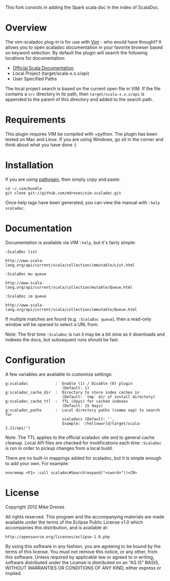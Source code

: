 This fork consists in adding the Spark scala doc in the index of ScalaDoc.

# Overview

The vim-scaladoc plug-in is for use with [Vim](http://www.vim.org/) - who
would have thought? It allows you to open scaladoc documentation in your
favorite browser based on keyword selection. By default the plugin will
search the following locations for documentation:

 * [Official Scala Documentation](http://www.scala-lang.org/api/current)
 * Local Project (target/scala-x.x.x/api)
 * User Specified Paths

The local project search is based on the current open file in VIM. If the file
contains a `src` directory in its path, then `target/scala-x.x.x/api` is
appended to the parent of this directory and added to the search path.

# Requirements

This plugin requires VIM be compiled with +python. The plugin has been tested
on Mac and Linux. If you are using Windows, go sit in the corner and think
about what you have done :)

# Installation

If you are using [pathogen](https://github.com/tpope/vim-pathogen), then
simply copy and paste:

    cd ~/.vim/bundle
    git clone git://github.com/mdreves/vim-scaladoc.git

Once help tags have been generated, you can view the manual with
`:help scaladoc`.

# Documentation

Documentation is available via VIM `:help`, but it's fairly simple:

    :ScalaDoc list

    http://www.scala-lang.org/api/current/scala/collection/immutable/List.html

    :ScalaDoc mu queue

    http://www.scala-lang.org/api/current/scala/collection/mutable/Queue.html

    :ScalaDoc im queue

    http://www.scala-lang.org/api/current/scala/collection/immutable/Queue.html

If multiple matches are found (e.g. `:ScalaDoc queue`), then a read-only
window will be opened to select a URL from.

Note: The first time `:ScalaDoc` is run it may be a bit slow as it downloads
and indexes the docs, but subsequent runs should be fast.

# Configuration

A few variables are available to customize settings:

    g:scaladoc            :  Enable (1) / Disable (0) plugin
                             (Default: 1)
    g:scaladoc_cache_dir  :  Directory to store index caches in
                             (Default: `tmp` dir of install directory)
    g:scaladoc_cache_ttl  :  TTL (days) for cached indexes
                             (Default: 15 days)
    g:scaladoc_paths      :  Local directory paths (comma sep) to search for
                             scaladocs (Default: '',
                             Example: '/helloworld/target/scala-2.11/api/')

Note: The TTL applies to the official scaladoc site and to general cache
cleanup. Local API files are checked for modifications each time `:ScalaDoc` is
run in order to pickup changes from a local build.

There are no built-in mappings added for scaladoc, but it is simple enough to
add your own. For example:

    nnoremap <F1> :call scaladoc#Search(expand("<cword>"))<CR>

# License

Copyright 2012 Mike Dreves

All rights reserved. This program and the accompanying materials
are made available under the terms of the Eclipse Public License v1.0
which accompanies this distribution, and is available at:

    http://opensource.org/licenses/eclipse-1.0.php

By using this software in any fashion, you are agreeing to be bound
by the terms of this license. You must not remove this notice, or any
other, from this software. Unless required by applicable law or agreed
to in writing, software distributed under the License is distributed
on an "AS IS" BASIS, WITHOUT WARRANTIES OR CONDITIONS OF ANY KIND,
either express or implied.
